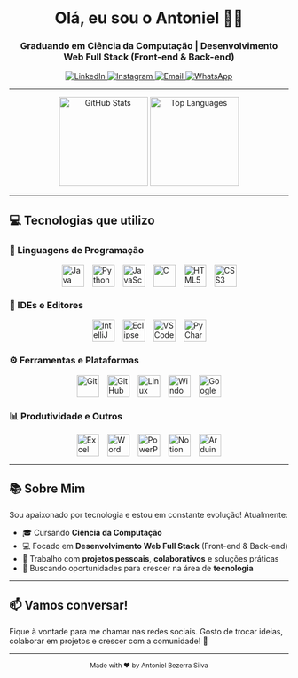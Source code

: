 <h1 align="center">Olá, eu sou o Antoniel 👋🏻</h1>
<h3 align="center">Graduando em Ciência da Computação | Desenvolvimento Web Full Stack (Front-end & Back-end)</h3>

<div align="center">
  <a href="https://www.linkedin.com/in/dev-antoniel" target="_blank" rel="noopener noreferrer">
    <img src="https://img.shields.io/badge/LinkedIn-0A66C2?style=for-the-badge&logo=linkedin&logoColor=white" alt="LinkedIn"/>
  </a>
  <a href="https://www.instagram.com/antoniel_silva12t/" target="_blank" rel="noopener noreferrer">
    <img src="https://img.shields.io/badge/Instagram-E4405F?style=for-the-badge&logo=instagram&logoColor=white" alt="Instagram"/>
  </a>
  <a href="mailto:antonielbezerrasilva10@gmail.com">
    <img src="https://img.shields.io/badge/Gmail-D14836?style=for-the-badge&logo=gmail&logoColor=white" alt="Email"/>
  </a>
  <a href="https://wa.me/5599984182844" target="_blank" rel="noopener noreferrer">
    <img src="https://img.shields.io/badge/WhatsApp-25D366?style=for-the-badge&logo=whatsapp&logoColor=white" alt="WhatsApp"/>
  </a>
</div>

---

<div align="center">
  <img height="160em" src="https://github-readme-stats.vercel.app/api?username=dev-antoniel&show_icons=true&theme=github_dark" alt="GitHub Stats"/>
  <img height="160em" src="https://github-readme-stats.vercel.app/api/top-langs/?username=dev-antoniel&layout=compact&theme=github_dark" alt="Top Languages"/>
</div>

---

## 💻 Tecnologias que utilizo

### 🧠 Linguagens de Programação
<div style="display: flex; gap: 15px; flex-wrap: wrap; justify-content: center;">
  <img src="https://cdn.jsdelivr.net/gh/devicons/devicon/icons/java/java-original.svg" height="40" width="40" alt="Java"/>
  <img src="https://cdn.jsdelivr.net/gh/devicons/devicon/icons/python/python-original.svg" height="40" width="40" alt="Python"/>
  <img src="https://cdn.jsdelivr.net/gh/devicons/devicon/icons/javascript/javascript-original.svg" height="40" width="40" alt="JavaScript"/>
  <img src="https://cdn.jsdelivr.net/gh/devicons/devicon/icons/c/c-original.svg" height="40" width="40" alt="C"/>
  <img src="https://cdn.jsdelivr.net/gh/devicons/devicon/icons/html5/html5-original.svg" height="40" width="40" alt="HTML5"/>
  <img src="https://cdn.jsdelivr.net/gh/devicons/devicon/icons/css3/css3-original.svg" height="40" width="40" alt="CSS3"/>
</div>

### 🧰 IDEs e Editores
<div style="display: flex; gap: 15px; flex-wrap: wrap; justify-content: center; margin-top: 10px;">
  <img src="https://cdn.jsdelivr.net/gh/devicons/devicon/icons/intellij/intellij-original.svg" height="40" width="40" alt="IntelliJ IDEA"/>
  <img src="https://cdn.jsdelivr.net/gh/devicons/devicon/icons/eclipse/eclipse-original.svg" height="40" width="40" alt="Eclipse"/>
  <img src="https://cdn.jsdelivr.net/gh/devicons/devicon/icons/vscode/vscode-original.svg" height="40" width="40" alt="VS Code"/>
  <img src="https://cdn.jsdelivr.net/gh/devicons/devicon/icons/pycharm/pycharm-original.svg" height="40" width="40" alt="PyCharm"/>
</div>

### ⚙️ Ferramentas e Plataformas
<div style="display: flex; gap: 15px; flex-wrap: wrap; justify-content: center; margin-top: 10px;">
  <img src="https://cdn.jsdelivr.net/gh/devicons/devicon/icons/git/git-original.svg" height="40" width="40" alt="Git"/>
  <img src="https://img.icons8.com/ios-filled/50/ffffff/github.png" height="40" width="40" alt="GitHub"/>
  <img src="https://cdn.jsdelivr.net/gh/devicons/devicon/icons/linux/linux-original.svg" height="40" width="40" alt="Linux"/>
  <img src="https://cdn.jsdelivr.net/gh/devicons/devicon/icons/windows8/windows8-original.svg" height="40" width="40" alt="Windows"/>
  <img src="https://cdn.jsdelivr.net/gh/devicons/devicon/icons/google/google-original.svg" height="40" width="40" alt="Google"/>
</div>

### 📊 Produtividade e Outros
<div style="display: flex; gap: 15px; flex-wrap: wrap; justify-content: center; margin-top: 10px;">
  <img src="https://img.icons8.com/color/48/microsoft-excel-2019--v1.png" height="40" width="40" alt="Excel"/>
  <img src="https://img.icons8.com/color/48/microsoft-word-2019--v1.png" height="40" width="40" alt="Word"/>
  <img src="https://img.icons8.com/color/48/microsoft-powerpoint-2019--v1.png" height="40" width="40" alt="PowerPoint"/>
  <img src="https://cdn.jsdelivr.net/gh/devicons/devicon/icons/notion/notion-original.svg" height="40" width="40" alt="Notion"/>
  <img src="https://img.icons8.com/color/48/arduino.png" height="40" width="40" alt="Arduino"/>
</div>

---

## 📚 Sobre Mim

Sou apaixonado por tecnologia e estou em constante evolução! Atualmente:

- 🎓 Cursando **Ciência da Computação**
- 💻 Focado em **Desenvolvimento Web Full Stack** (Front-end & Back-end)
- 🧠 Trabalho com **projetos pessoais**, **colaborativos** e soluções práticas
- 💼 Buscando oportunidades para crescer na área de **tecnologia**

---

## 📫 Vamos conversar!

Fique à vontade para me chamar nas redes sociais. Gosto de trocar ideias, colaborar em projetos e crescer com a comunidade! 🚀

---

<div align="center">
  <sub>Made with ❤️ by Antoniel Bezerra Silva</sub>
</div>
